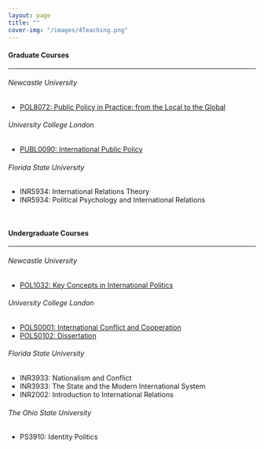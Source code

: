 ```yaml
---
layout: page
title: ""
cover-img: "/images/4Teaching.png"
---
```


#### Graduate Courses
---

###### Newcastle University

- <a href="https://www.ncl.ac.uk/postgraduate/degrees/module/?code=POL8072" target="_blank">POL8072: Public Policy in Practice: from the Local to the Global</a>

###### University College London

- <a href="https://www.ucl.ac.uk/module-catalogue/modules/international-public-policy-PUBL0090" target="_blank">PUBL0090: International Public Policy</a>

###### Florida State University

- INR5934: International Relations Theory
- INR5934: Political Psychology and International Relations
<br>

#### Undergraduate Courses
---

###### Newcastle University

- <a href="https://www.ncl.ac.uk/mobility/newcastle/study-abroad/POL1032" target="_blank">POL1032: Key Concepts in International Politics</a>

###### University College London

- <a href="https://www.ucl.ac.uk/module-catalogue/modules/international-conflict-and-cooperation-POLS0001" target="_blank">POLS0001: International Conflict and Cooperation</a>
- <a href="https://www.ucl.ac.uk/module-catalogue/modules/dissertation-POLS0086" target="_blank">POLS0102: Dissertation</a>

###### Florida State University

- INR3933: Nationalism and Conflict
- INR3933: The State and the Modern International System
- INR2002: Introduction to International Relations

###### The Ohio State University

- PS3910: Identity Politics
